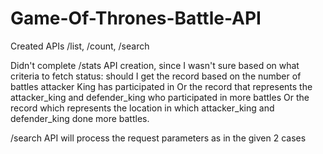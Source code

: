 # Game-Of-Thrones-Battle-API

Created APIs /list, /count, /search

Didn't complete /stats API creation, since I wasn't sure based on what criteria to fetch status:
should I get the record based on the number of battles attacker King has participated in 
Or the record that represents the attacker_king and defender_king who participated in more battles
Or the record which represents the location in which attacker_king and defender_king done more battles.

/search API will process the request parameters as in the given 2 cases
